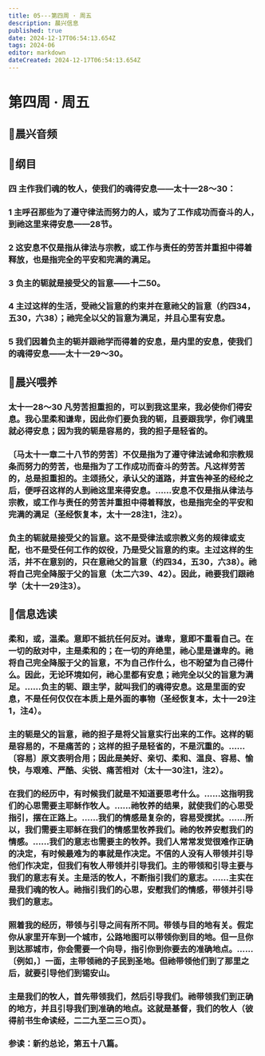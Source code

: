 ```yaml
---
title: 05---第四周 · 周五
description: 晨兴信息
published: true
date: 2024-12-17T06:54:13.654Z
tags: 2024-06
editor: markdown
dateCreated: 2024-12-17T06:54:13.654Z
---
```


# 第四周 · 周五

## 🎵晨兴音频


## 📖纲目

### 四    主作我们魂的牧人，使我们的魂得安息——太十一28～30：

### 1    主呼召那些为了遵守律法而努力的人，或为了工作成功而奋斗的人，到祂这里来得安息——28节。

### 2    这安息不仅是指从律法与宗教，或工作与责任的劳苦并重担中得着释放，也是指完全的平安和完满的满足。

### 3    负主的轭就是接受父的旨意——十二50。

### 4    主过这样的生活，受祂父旨意的约束并在意祂父的旨意（约四34，五30，六38）；祂完全以父的旨意为满足，并且心里有安息。

### 5    我们因着负主的轭并跟祂学而得着的安息，是内里的安息，使我们的魂得安息——太十一29～30。

## 📖晨兴喂养

### 太十一28～30    凡劳苦担重担的，可以到我这里来，我必使你们得安息。我心里柔和谦卑，因此你们要负我的轭，且要跟我学，你们魂里就必得安息；因为我的轭是容易的，我的担子是轻省的。

### 〔马太十一章二十八节的劳苦〕不仅是指为了遵守律法诫命和宗教规条而努力的劳苦，也是指为了工作成功而奋斗的劳苦。凡这样劳苦的，总是担重担的。主颂扬父，承认父的道路，并宣告神圣的经纶之后，便呼召这样的人到祂这里来得安息。……安息不仅是指从律法与宗教，或工作与责任的劳苦并重担中得着释放，也是指完全的平安和完满的满足（圣经恢复本，太十一28注1，注2）。

### 负主的轭就是接受父的旨意。这不是受律法或宗教义务的规律或支配，也不是受任何工作的奴役，乃是受父旨意的约束。主过这样的生活，并不在意别的，只在意祂父的旨意（约四34，五30，六38）。祂将自己完全降服于父的旨意（太二六39、42）。因此，祂要我们跟祂学（太十一29注3）。

## 📖信息选读

### 柔和，或，温柔。意即不抵抗任何反对。谦卑，意即不重看自己。在一切的敌对中，主是柔和的；在一切的弃绝里，祂心里是谦卑的。祂将自己完全降服于父的旨意，不为自己作什么，也不盼望为自己得什么。因此，无论环境如何，祂心里都有安息；祂完全以父的旨意为满足。……负主的轭、跟主学，就叫我们的魂得安息。这是里面的安息，不是任何仅仅在本质上是外面的事物（圣经恢复本，太十一29注1，注4）。

### 主的轭是父的旨意，祂的担子是将父旨意实行出来的工作。这样的轭是容易的，不是痛苦的；这样的担子是轻省的，不是沉重的。……〔容易〕原文表明合用；因此是美好、亲切、柔和、温良、容易、愉快，与艰难、严酷、尖锐、痛苦相对（太十一30注1，注2）。

### 在我们的经历中，有时候我们就是不知道要思考什么。……这指明我们的心思需要主耶稣作牧人。……祂牧养的结果，就使我们的心思受指引，摆在正路上。……我们的情感是复杂的，容易受搅扰。……所以，我们需要主耶稣在我们的情感里牧养我们。祂的牧养安慰我们的情感。……我们的意志也需要主的牧养。我们人常常发觉很难作正确的决定，有时候最难为的事就是作决定。不信的人没有人带领并引导他们作决定，但我们有牧人带领并引导我们。主的带领和引导主要与我们的意志有关。主是活的牧人，不断指引我们的意志。……主实在是我们魂的牧人。祂指引我们的心思，安慰我们的情感，带领并引导我们的意志。

### 照着我的经历，带领与引导之间有所不同。带领与目的地有关。假定你从家里开车到一个城市，公路地图可以带领你到目的地。但一旦你到达那城市，你会需要一个向导，指引你到你要去的准确地点。……〔例如，〕一面，主带领祂的子民到圣地。但祂带领他们到了那里之后，就要引导他们到锡安山。

### 主是我们的牧人，首先带领我们，然后引导我们。祂带领我们到正确的地方，并且引导我们到准确的地点。这就是基督，我们的牧人（彼得前书生命读经，二二九至二三○页）。

### 参读：新约总论，第五十八篇。